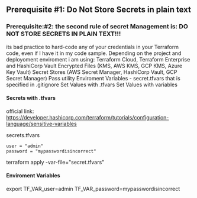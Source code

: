 ## Prerequisite #1: Do Not Store Secrets in plain text
### Prerequisite:#2: the second rule of secret Management is: DO NOT STORE SECRETS IN PLAIN TEXT!!!

its bad practice to hard-code any of your credentials in your Terraform code, even if I have it in my code sample. Depending on the project and deployoment enviroment i am using:
Terraform Cloud, Terraform Enterprise and HashiCorp Vault
Encrypted Files (KMS, AWS KMS, GCP KMS, Azure Key Vault)
Secret Stores (AWS Secret Manager, HashiCorp Vault, GCP Secret Manager)
Pass utility
Enviroment Variables - secret.tfvars that is specified in .gitignore 
	Set Values with .tfvars
	Set Values with variables

#### Secrets with .tfvars
official link: https://developer.hashicorp.com/terraform/tutorials/configuration-language/sensitive-variables

secrets.tfvars
```
user = "admin"
password = "mypasswordisincorrect"
```

terraform apply -var-file="secret.tfvars"


#### Enviroment Variables
export TF_VAR_user=admin TF_VAR_password=mypasswordisincorrect